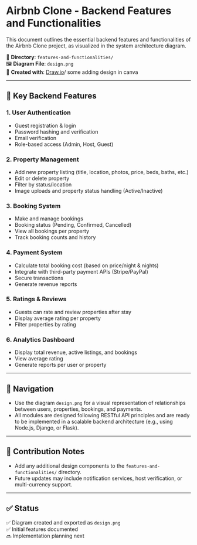 # Airbnb Clone - Backend Features and Functionalities

This document outlines the essential backend features and functionalities of the Airbnb Clone project, as visualized in the system architecture diagram.

📁 **Directory**: `features-and-functionalities/`  
🖼️ **Diagram File**: `design.png`  
📄 **Created with**: [Draw.io](https://draw.io)/ some adding design in canva 

---

## 🌟 Key Backend Features

### 1. **User Authentication**
- Guest registration & login
- Password hashing and verification
- Email verification
- Role-based access (Admin, Host, Guest)

### 2. **Property Management**
- Add new property listing (title, location, photos, price, beds, baths, etc.)
- Edit or delete property
- Filter by status/location
- Image uploads and property status handling (Active/Inactive)

### 3. **Booking System**
- Make and manage bookings
- Booking status (Pending, Confirmed, Cancelled)
- View all bookings per property
- Track booking counts and history

### 4. **Payment System**
- Calculate total booking cost (based on price/night & nights)
- Integrate with third-party payment APIs (Stripe/PayPal)
- Secure transactions
- Generate revenue reports

### 5. **Ratings & Reviews**
- Guests can rate and review properties after stay
- Display average rating per property
- Filter properties by rating

### 6. **Analytics Dashboard**
- Display total revenue, active listings, and bookings
- View average rating
- Generate reports per user or property

---

## 🧭 Navigation

- Use the diagram `design.png` for a visual representation of relationships between users, properties, bookings, and payments.
- All modules are designed following RESTful API principles and are ready to be implemented in a scalable backend architecture (e.g., using Node.js, Django, or Flask).

---

## 📌 Contribution Notes

- Add any additional design components to the `features-and-functionalities/` directory.
- Future updates may include notification services, host verification, or multi-currency support.

---

## ✅ Status

✅ Diagram created and exported as `design.png`  
✅ Initial features documented  
🔜 Implementation planning next


